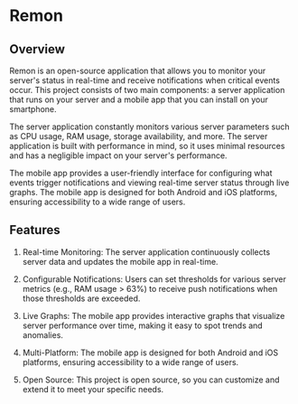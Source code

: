 # Remon

## Overview
Remon is an open-source application that allows you to monitor your server's status in real-time and receive notifications when critical events occur. This project consists of two main components: a server application that runs on your server and a mobile app that you can install on your smartphone.

The server application constantly monitors various server parameters such as CPU usage, RAM usage, storage availability, and more. The server application is built with performance in mind, so it uses minimal resources and has a negligible impact on your server's performance.

The mobile app provides a user-friendly interface for configuring what events trigger notifications and viewing real-time server status through live graphs. The mobile app is designed for both Android and iOS platforms, ensuring accessibility to a wide range of users.

## Features
1. Real-time Monitoring: The server application continuously collects server data and updates the mobile app in real-time.

2. Configurable Notifications: Users can set thresholds for various server metrics (e.g., RAM usage > 63%) to receive push notifications when those thresholds are exceeded.

3. Live Graphs: The mobile app provides interactive graphs that visualize server performance over time, making it easy to spot trends and anomalies.

4. Multi-Platform: The mobile app is designed for both Android and iOS platforms, ensuring accessibility to a wide range of users.

5. Open Source: This project is open source, so you can customize and extend it to meet your specific needs.